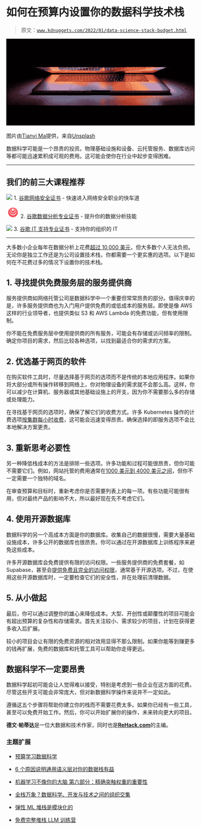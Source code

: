 # 如何在预算内设置你的数据科学技术栈

> 原文：[`www.kdnuggets.com/2022/01/data-science-stack-budget.html`](https://www.kdnuggets.com/2022/01/data-science-stack-budget.html)

![如何在预算内设置你的技术栈](img/5785b8e18dcd3ce0d61ef528bf8f7ca5.png)

图片由[Tianyi Ma](https://unsplash.com/@tma?utm_source=unsplash&utm_medium=referral&utm_content=creditCopyText)提供，来自[Unsplash](https://unsplash.com/?utm_source=unsplash&utm_medium=referral&utm_content=creditCopyText)

数据科学可能是一个昂贵的投资。物理基础设施和设备、云托管服务、数据库访问等都可能迅速累积成可观的费用。这可能会使你在行业中起步变得困难。

* * *

## 我们的前三大课程推荐

![](img/0244c01ba9267c002ef39d4907e0b8fb.png) 1\. [谷歌网络安全证书](https://www.kdnuggets.com/google-cybersecurity) - 快速进入网络安全职业的快车道

![](img/e225c49c3c91745821c8c0368bf04711.png) 2\. [谷歌数据分析专业证书](https://www.kdnuggets.com/google-data-analytics) - 提升你的数据分析技能

![](img/0244c01ba9267c002ef39d4907e0b8fb.png) 3\. [谷歌 IT 支持专业证书](https://www.kdnuggets.com/google-itsupport) - 支持你的组织的 IT

* * *

大多数小企业每年在数据分析上花费[超过 10,000 美元](https://smallbiztrends.com/2020/03/data-analytics-trends.html)，但大多数个人无法负担。无论你是独立工作还是为公司设置技术栈，你都需要一个更实惠的选项。以下是如何在不花费过多的情况下设置你的技术栈。

## **1\. 寻找提供免费服务层的服务提供商**

服务提供商如网络托管公司是数据科学中一个重要但常常昂贵的部分。值得庆幸的是，许多服务提供商也为入门用户提供免费的或低成本的服务层。即使是像 AWS 这样的行业领导者，也提供类似 S3 和 AWS Lambda 的免费功能，但有使用限制。

你不能在免费服务层中使用提供商的所有服务，可能会有存储或访问频率的限制。确定你项目的需求，然后比较各种选项，以找到最适合你的需求的方案。

## **2\. 优选基于网页的软件**

在购买软件工具时，尽量选择基于网页的选项而不是传统的本地应用程序。如果你将大部分或所有操作转移到网络上，你对物理设备的需求就不会那么高。这样，你可以减少在计算机、服务器或其他基础设施上的开支，因为你不需要那么多的存储或处理能力。

在寻找基于网页的选项时，确保了解它们的收费方式。许多 Kubernetes 操作的计费选项[按集群每小时收费](https://archera.ai/blog/how-container-and-kubernetes-costs-are-generated/)，这可能会迅速变得昂贵。确保选择的即服务选项不会比本地解决方案更贵。

## **3\. 重新思考必要性**

另一种降低栈成本的方法是排除一些选项。许多功能和过程可能很昂贵，但你可能不需要它们。例如，网站托管的费用通常在[1000 美元到 4000 美元之间](https://rehack.com/featured/choosing-a-web-hosting-service-5-factors-to-consider/)，但你不一定需要一个独特的域名。

在审查预算和目标时，重新考虑你是否需要列表上的每一项。有些功能可能很有用，但对最终产品的影响不大，所以最好现在先不考虑它们。

## **4. 使用开源数据库**

数据科学的另一个高成本方面是你的数据库。收集自己的数据很慢，需要大量基础设施成本，许多公开的数据库也很昂贵。你可以通过在开源数据库上训练程序来避免这些成本。

许多开源数据库会免费提供有限的访问权限。一些服务提供商的免费套餐，如 Supabase，甚至会[提供免费且完全的访问权限](https://javascript.plainenglish.io/my-tech-stack-on-a-budget-63bc40912f23)，通常基于开源选项。不过，在使用这些开源数据库时，一定要检查它们的安全性，并在处理前清理数据。

## **5. 从小做起**

最后，你可以通过调整你的雄心来降低成本。大型、开创性或颠覆性的项目可能会有超出预算的复杂性和存储需求。首先关注较小、需求较少的项目，计划在获得更多收入后扩展。

较小的项目会让有限的免费资源的相对效用显得不那么限制。如果你能等到赚更多的钱再扩展，免费的数据库和托管工具可以帮助你走得更远。

## **数据科学不一定要昂贵**

数据科学起初可能会让人觉得难以接受，特别是考虑到一些企业在这方面的花费。尽管这些开支可能会非常庞大，但对新数据科学操作来说并不一定如此。

遵循这五个步骤将帮助你建立你的栈而不需要花费太多。如果你已经有一些工具，甚至可以免费开始工作。然后，你可以开始扩展你的操作，未来转向更大的项目。

**德文·帕蒂达**是一位大数据和技术作家，同时也是[**ReHack.com**](https://rehack.com/)的主编。

### 主题扩展

+   [预算学习数据科学](https://www.kdnuggets.com/learn-data-science-on-a-budget)

+   [6 个原因说明通用语义层对你的数据栈有益](https://www.kdnuggets.com/2024/01/cube-6-reasons-why-a-universal-semantic-layer-is-beneficial)

+   [机器学习不像你的大脑 第六部分：精确突触权重的重要性](https://www.kdnuggets.com/2022/08/machine-learning-like-brain-part-6-importance-precise-synapse-weights-ability-set-quickly.html)

+   [全栈万象？数据科学、开发与技术之间的组织交集](https://www.kdnuggets.com/2022/08/full-stack-everything-organizational-intersections-data-science-dev-tech.html)

+   [弹性 ML 堆栈是模块化的](https://www.kdnuggets.com/2022/06/comet-resilient-ml-stack-modular.html)

+   [免费完整堆栈 LLM 训练营](https://www.kdnuggets.com/2023/06/free-full-stack-llm-bootcamp.html)
